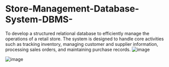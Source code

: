 # Store-Management-Database-System-DBMS-
To develop a structured relational database to efficiently manage the operations of a retail store.
The system is designed to handle core
activities such as tracking inventory, managing customer and supplier information, processing sales
orders, and maintaining purchase records.
![image](https://github.com/user-attachments/assets/9baa41b1-8418-45fe-b1ba-32901f765f8a)

![image](https://github.com/user-attachments/assets/e58dd13c-fd55-435c-bfd6-442a983c65b1)

